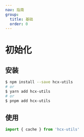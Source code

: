 ```yaml
---
nav: 指南
group:
  title: 基础
  order: 0
---
```


# 初始化

## 安装

```bash
$ npm install --save hcx-utils
# or
$ yarn add hcx-utils
# or
$ pnpm add hcx-utils
```

## 使用

```javascript
import { cache } from 'hcx-utils'
```
